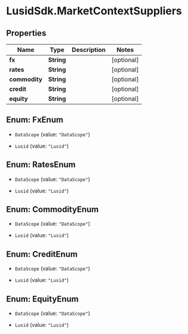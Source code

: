 # LusidSdk.MarketContextSuppliers

## Properties
Name | Type | Description | Notes
------------ | ------------- | ------------- | -------------
**fx** | **String** |  | [optional] 
**rates** | **String** |  | [optional] 
**commodity** | **String** |  | [optional] 
**credit** | **String** |  | [optional] 
**equity** | **String** |  | [optional] 


<a name="FxEnum"></a>
## Enum: FxEnum


* `DataScope` (value: `"DataScope"`)

* `Lusid` (value: `"Lusid"`)




<a name="RatesEnum"></a>
## Enum: RatesEnum


* `DataScope` (value: `"DataScope"`)

* `Lusid` (value: `"Lusid"`)




<a name="CommodityEnum"></a>
## Enum: CommodityEnum


* `DataScope` (value: `"DataScope"`)

* `Lusid` (value: `"Lusid"`)




<a name="CreditEnum"></a>
## Enum: CreditEnum


* `DataScope` (value: `"DataScope"`)

* `Lusid` (value: `"Lusid"`)




<a name="EquityEnum"></a>
## Enum: EquityEnum


* `DataScope` (value: `"DataScope"`)

* `Lusid` (value: `"Lusid"`)




